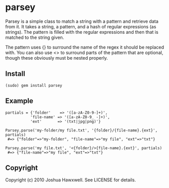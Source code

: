 # parsey

Parsey is a simple class to match a string with a pattern and retrieve data from it. It takes a string, a pattern, and a hash of regular expressions (as strings). The pattern is filled with the regular expressions and then that is matched to the string given.

The pattern uses {} to surround the name of the regex it should be replaced with. You can also use <> to surround parts of the pattern that are optional, though these obviously must be nested properly.

## Install

    (sudo) gem install parsey

## Example

    partials = {'folder'    => '([a-zA-Z0-9-]+)', 
               'file-name' => '([a-zA-Z0-9_ -]+)', 
               'ext'       => '(txt|jpg|png)'}
    
    Parsey.parse('my-folder/my file.txt', '{folder}/{file-name}.{ext}', partials)
     #=> {"folder"=>"my-folder", "file-name"=>"my file", "ext"=>"txt"}
    
    Parsey.parse('my file.txt', '<{folder}/>{file-name}.{ext}', partials)
     #=> {"file-name"=>"my file", "ext"=>"txt"}

## Copyright

Copyright (c) 2010 Joshua Hawxwell. See LICENSE for details.
